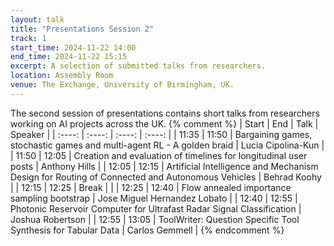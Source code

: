 ```yaml
---
layout: talk
title: "Presentations Session 2"
track: 1
start_time: 2024-11-22 14:00
end_time: 2024-11-22 15:15
excerpt: A selection of submitted talks from researchers.
location: Assembly Room
venue: The Exchange, University of Birmingham, UK.
---
```


The second session of presentations contains short talks from researchers working on AI projects across the UK.
{% comment %}
| Start     | End      | Talk                                                                                           | Speaker                       |
|   :----:  |   :----: |   :----:                                                                                       |   :----:                      |
| 11:35     | 11:50    | Bargaining games, stochastic games and multi-agent RL - A golden braid                         | Lucia Cipolina-Kun            |
| 11:50     | 12:05    | Creation and evaluation of timelines for longitudinal user posts                               | Anthony Hills                 |
| 12:05     | 12:15    | Artificial Intelligence and Mechanism Design for Routing of Connected and Autonomous Vehicles  | Behrad Koohy                  |
| 12:15     | 12:25    | Break                                                                                          |                               |
| 12:25     | 12:40    | Flow annealed importance sampling bootstrap                                                    | Jose Miguel Hernandez Lobato  |
| 12:40     | 12:55    | Photonic Reservoir Computer for Ultrafast Radar Signal Classification                          | Joshua Robertson              |
| 12:55     | 13:05    | ToolWriter: Question Specific Tool Synthesis for Tabular Data                                  | Carlos Gemmell                |
{% endcomment %}